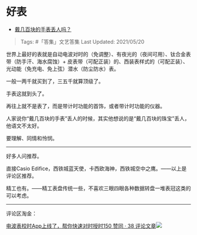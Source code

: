 # 好表

- [戴几百块的手表丢人吗？](https://www.zhihu.com/question/400396677/answer/1292190627)

>Tags: #「答集」文艺答集 
>Last Updated: 2021/05/20

世界上最好的表就是自动电波对时的（免调整）、有夜光的（夜间可用）、钛合金表带（防手汗、海水腐蚀）+ 皮表带（可配正装）的、西装表样式的（可配正装）、光动能（免充电、免上弦）潜水（防尘防水）表。

一般一两千就买到了，三五千就算顶级了。

手表这就到头了。

再往上就不是表了，而是带计时功能的首饰，或者带计时功能的仪器。

人家说你“戴几百块的手表”丢人的时候，其实他想说的是“戴几百块的珠宝”丢人，他语文不太好。

要理解、同情和怜悯。

---

好多人问推荐。

直接Casio Edifice，西铁城蓝天使，卡西欧海神，西铁城空中之鹰。——以上是评论区推荐。

精工也有。——精工表盘传统一些，不喜欢三眼四眼各种数据转盘一堆表冠这类的可以考虑。

---

评论区淘金：

[电波表校时App上线了，帮你快速对时授时150 赞同 · 38 评论文章![](https://pic3.zhimg.com/v2-8dd77d69ea77fdb4cd9faa46910a80ff_ipico.jpg?source=c8b7c179)](https://zhuanlan.zhihu.com/p/133573541)

 